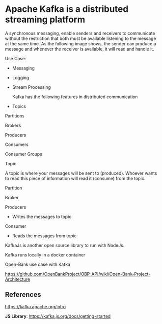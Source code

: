 Apache Kafka is a distributed streaming platform 
================================================

A synchronous messaging, enable senders and receivers to communicate
without the restriction that both must be available listening to the
message at the same time. As the following image shows, the sender can
produce a message and whenever the receiver is available, it will read
and handle it.

Use Case:

-   Messaging

-   Logging

-   Stream Processing

    Kafka has the following features in distributed communication

-   Topics

Partitions

Brokers

Producers

Consumers

Consumer Groups

Topic

A topic is where your messages will be sent to (produced). Whoever wants
to read this piece of information will read it (consume) from the topic.

Partition

Broker

Producers

-   Writes the messages to topic

Consumer

-   Reads the messages from topic

KafkaJs is another open source library to run with NodeJs.

Kafka runs locally in a docker container

Open-Bank use case with Kafka

<https://github.com/OpenBankProject/OBP-API/wiki/Open-Bank-Project-Architecture>

References
----------

<https://kafka.apache.org/intro>

**JS Library**: <https://kafka.js.org/docs/getting-started>
